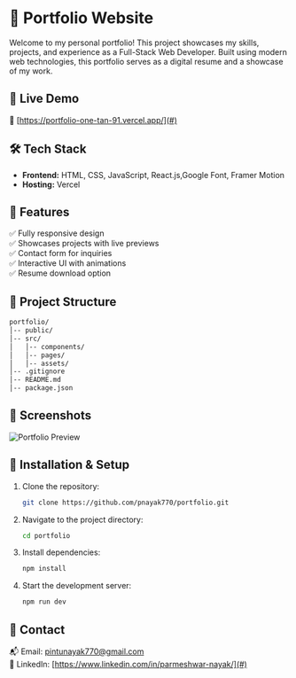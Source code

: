 # 💼 Portfolio Website

Welcome to my personal portfolio! This project showcases my skills, projects, and experience as a Full-Stack Web Developer. Built using modern web technologies, this portfolio serves as a digital resume and a showcase of my work.

## 🚀 Live Demo

🔗 [https://portfolio-one-tan-91.vercel.app/](#) 

## 🛠️ Tech Stack

- **Frontend:** HTML, CSS, JavaScript, React.js,Google Font, Framer Motion
- **Hosting:** Vercel 

## 📌 Features

✅ Fully responsive design <br>
✅ Showcases projects with live previews <br>
✅ Contact form for inquiries <br>
✅ Interactive UI with animations <br>
✅ Resume download option  <br>

## 📂 Project Structure

```bash
portfolio/
│-- public/
│-- src/
│   │-- components/
│   │-- pages/
│   │-- assets/
│-- .gitignore
│-- README.md
│-- package.json
```

## 📸 Screenshots

![Portfolio Preview](/portFolio/public/preview.png)


## 🚀 Installation & Setup

1. Clone the repository:
   ```sh
   git clone https://github.com/pnayak770/portfolio.git
   ```
2. Navigate to the project directory:
   ```sh
   cd portfolio
   ```
3. Install dependencies:
   ```sh
   npm install
   ```
4. Start the development server:
   ```sh
   npm run dev
   ```

## 📧 Contact

📬 Email: pintunayak770@gmail.com  <br>
🔗 LinkedIn: [https://www.linkedin.com/in/parmeshwar-nayak/](#)  <br>

